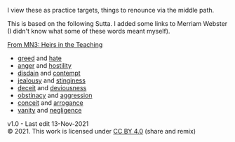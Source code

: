 ﻿I view these as practice targets, things to renounce via the middle path.

This is based on the following Sutta. I added some links to Merriam Webster (I didn't know what some of these words meant myself).

[From MN3: Heirs in the Teaching](https://suttacentral.net/mn3/en/sujato)

* [greed](https://www.merriam-webster.com/dictionary/greed?) and [hate](https://www.merriam-webster.com/dictionary/hate?)
* [anger](https://www.merriam-webster.com/dictionary/anger?) and [hostility](https://www.merriam-webster.com/dictionary/hostility?)
* [disdain](https://www.merriam-webster.com/dictionary/disdain?) and [contempt](https://www.merriam-webster.com/dictionary/contempt?)
* [jealousy](https://www.merriam-webster.com/dictionary/jealousy?) and [stinginess](https://www.merriam-webster.com/dictionary/stinginess?)
* [deceit](https://www.merriam-webster.com/dictionary/deceit?) and [deviousness](https://www.merriam-webster.com/dictionary/deviousness?)
* [obstinacy](https://www.merriam-webster.com/dictionary/obstinacy?) and [aggression](https://www.merriam-webster.com/dictionary/aggression?)
* [conceit](https://www.merriam-webster.com/dictionary/conceit?) and [arrogance](https://www.merriam-webster.com/dictionary/arrogance?)
* [vanity](https://www.merriam-webster.com/dictionary/vanity?) and [negligence](https://www.merriam-webster.com/dictionary/negligence?)

v1.0 - Last edit 13-Nov-2021  
© 2021. This work is licensed under  [CC BY 4.0](https://creativecommons.org/licenses/by/4.0/) (share and remix)
